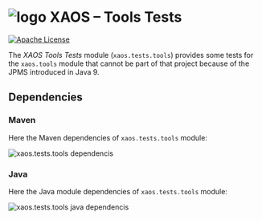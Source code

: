# ![logo](https://github.com/ESSICS/XAOS/blob/master/doc/logo-small.png) XAOS – Tools Tests

[![Apache License](https://img.shields.io/badge/license-Apache%20License%202.0-yellow.svg)](http://www.apache.org/licenses/LICENSE-2.0)

The _XAOS Tools Tests_ module (`xaos.tests.tools`) provides some tests for the
`xaos.tools` module that cannot be part of that project because of the JPMS
introduced in Java 9.


## Dependencies


### Maven

Here the Maven dependencies of `xaos.tests.tools` module:

![xaos.tests.tools dependencis](https://github.com/ESSICS/XAOS/blob/master/xaos.tests.tools.module/doc/maven-dependencies.png)


### Java

Here the Java module dependencies of `xaos.tests.tools` module:

![xaos.tests.tools java dependencis](https://github.com/ESSICS/XAOS/blob/master/xaos.tests.tools.module/doc/module-dependencies.png)


